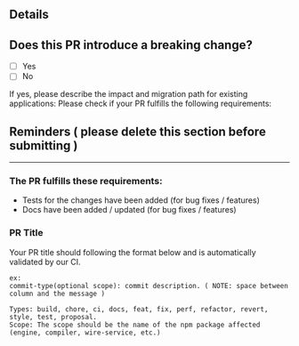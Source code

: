 ## Details

## Does this PR introduce a breaking change?

-   [ ] Yes
-   [ ] No

If yes, please describe the impact and migration path for existing applications:
Please check if your PR fulfills the following requirements:

## Reminders ( please delete this section before submitting )

---

### The PR fulfills these requirements:

-   Tests for the changes have been added (for bug fixes / features)
-   Docs have been added / updated (for bug fixes / features)

### PR Title

Your PR title should following the format below and is automatically validated by our CI.

```shell
ex:
commit-type(optional scope): commit description. ( NOTE: space between column and the message )

Types: build, chore, ci, docs, feat, fix, perf, refactor, revert, style, test, proposal.
Scope: The scope should be the name of the npm package affected (engine, compiler, wire-service, etc.)
```
